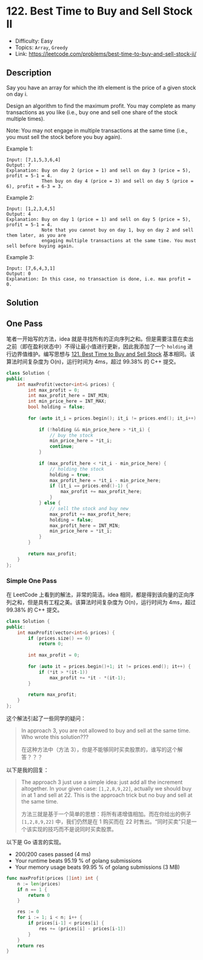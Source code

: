 # 122. Best Time to Buy and Sell Stock II

- Difficulty: Easy
- Topics: `Array`, `Greedy`
- Link: https://leetcode.com/problems/best-time-to-buy-and-sell-stock-ii/

## Description

Say you have an array for which the ith element is the price of a given stock on day i.

Design an algorithm to find the maximum profit. You may complete as many transactions as you like (i.e., buy one and sell one share of the stock multiple times).

Note: You may not engage in multiple transactions at the same time (i.e., you must sell the stock before you buy again).

Example 1:

```
Input: [7,1,5,3,6,4]
Output: 7
Explanation: Buy on day 2 (price = 1) and sell on day 3 (price = 5), profit = 5-1 = 4.
             Then buy on day 4 (price = 3) and sell on day 5 (price = 6), profit = 6-3 = 3.
```

Example 2:

```
Input: [1,2,3,4,5]
Output: 4
Explanation: Buy on day 1 (price = 1) and sell on day 5 (price = 5), profit = 5-1 = 4.
             Note that you cannot buy on day 1, buy on day 2 and sell them later, as you are
             engaging multiple transactions at the same time. You must sell before buying again.
```

Example 3:

```
Input: [7,6,4,3,1]
Output: 0
Explanation: In this case, no transaction is done, i.e. max profit = 0.
```

## Solution

## One Pass

笔者一开始写的方法，idea 就是寻找所有的正向序列之和。但是需要注意在卖出之前（即在盈利状态中）不得让最小值进行更新，因此我添加了一个 `holding` 进行边界值维护。编写思想与 [121. Best Time to Buy and Sell Stock](121.%20Best%20Time%20to%20Buy%20and%20Sell%20Stock.md) 基本相同。该算法时间复杂度为 O(n)，运行时间为 4ms，超过 99.38% 的 C++ 提交。

```cpp
class Solution {
public:
    int maxProfit(vector<int>& prices) {
        int max_profit = 0;
        int max_profit_here = INT_MIN;
        int min_price_here = INT_MAX;
        bool holding = false;
        
        for (auto it_i = prices.begin(); it_i != prices.end(); it_i++) {
            
            if (!holding && min_price_here > *it_i) {
                // buy the stock
                min_price_here = *it_i;
                continue;
            }
            
            if (max_profit_here < *it_i - min_price_here) {
                // holding the stock
                holding = true;
                max_profit_here = *it_i - min_price_here;
                if (it_i == prices.end()-1) {
                    max_profit += max_profit_here;
                }
            } else {
                // sell the stock and buy new
                max_profit += max_profit_here;
                holding = false;
                max_profit_here = INT_MIN;
                min_price_here = *it_i;
            }
        }
        
        return max_profit;
    }
};
```

### Simple One Pass

在 LeetCode 上看到的解法，非常的简洁。idea 相同，都是得到该向量的正向序列之和，但是具有工程之美。该算法时间复杂度为 O(n)，运行时间为 4ms，超过 99.38% 的 C++ 提交。

```cpp
class Solution {
public:
    int maxProfit(vector<int>& prices) {
        if (prices.size() == 0)
            return 0;
        
        int max_profit = 0;
        
        for (auto it = prices.begin()+1; it != prices.end(); it++) {
            if (*it > *(it-1))
                max_profit += *it - *(it-1);
        }
        
        return max_profit;
    }
};
```

这个解法引起了一些同学的疑问：

> In approach 3, you are not allowed to buy and sell at the same time. Who wrote this solution???
> 
> 在这种方法中（方法 3），你是不能够同时买卖股票的，谁写的这个解答？？？

以下是我的回复：

> The approach 3 just use a simple idea: just add all the increment altogether. In your given case: `[1,2,8,9,22]`, actually we should buy in at 1 and sell at 22. This is the approach trick but no buy and sell at the same time.
> 
> 方法三就是基于一个简单的思想：将所有递增值相加。而在你给出的例子 `[1,2,8,9,22]` 中，我们仍然是在 1 购买而在 22 时售出。“同时买卖”只是一个该实现的技巧而不是说同时买卖股票。

以下是 Go 语言的实现。

- 200/200 cases passed (4 ms)
- Your runtime beats 95.19 % of golang submissions
- Your memory usage beats 99.95 % of golang submissions (3 MB)

```go
func maxProfit(prices []int) int {
    n := len(prices)
    if n == 1 {
        return 0
    }

    res := 0
    for i := 1; i < n; i++ {
        if prices[i-1] < prices[i] {
            res += (prices[i] - prices[i-1])
        }
    }
    return res
}
```

